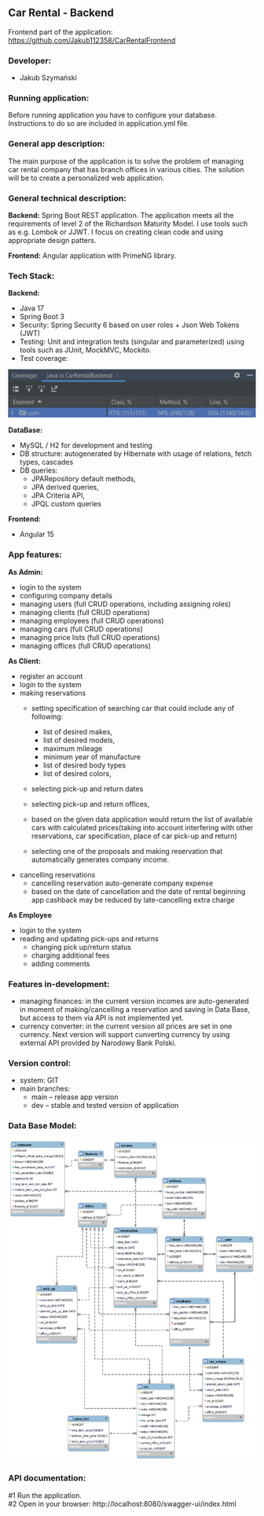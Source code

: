 ## Car Rental - Backend

Frontend part of the application: https://github.com/Jakub112358/CarRentalFrontend

### Developer:
- Jakub Szymański

### Running application:
Before running application you have to configure your database. Instructions to do so are included in application.yml file.

### General app description:
The main purpose of the application is to solve the problem of managing car rental company that has branch offices in various cities. 
The solution will be to create a personalized web application.

### General technical description: 

**Backend:**
Spring Boot REST application. The application meets all the requirements of level 2 of the Richardson Maturity Model. 
I use tools such as e.g. Lombok or JJWT. I focus on creating clean code and using appropriate design patters.


**Frontend:**
Angular application with PrimeNG library.

### Tech Stack:
**Backend:**
- Java 17
- Spring Boot 3
- Security: Spring Security 6 based on user roles + Json Web Tokens (JWT)
- Testing: Unit and integration tests (singular and parameterized) using tools such as JUnit, MockMVC, Mockito.
- Test coverage:
 <img src="src/assets/testCoverage.png" width="632" alt="test coverage">

**DataBase:**
- MySQL / H2 for development and testing
- DB structure: autogenerated by Hibernate with usage of relations, fetch types, cascades
- DB queries: 
  - JPARepository default methods,
  - JPA derived queries, 
  - JPA Criteria API,
  - JPQL custom queries


**Frontend:**
- Angular 15

### App features: 

**As Admin:**
- login to the system
- configuring company details
- managing users (full CRUD operations, including assigning roles)
- managing clients (full CRUD operations)
- managing employees (full CRUD operations)
- managing cars (full CRUD operations)
- managing price lists (full CRUD operations)
- managing offices (full CRUD operations)


 **As Client:**
- register an account
- login to the system
- making reservations
  - setting specification of searching car that could include any of following:
     - list of desired makes,
     - list of desired models,
     - maximum mileage
     - minimum year of manufacture
     - list of desired body types
     - list of desired colors,
  - selecting pick-up and return dates 
  - selecting pick-up and return offices,

  - based on the given data application would return the list of available cars with calculated prices(taking into account interfering with other reservations, car specification, place of car pick-up and return)
  - selecting one of the proposals and making reservation that automatically generates company income.
- cancelling reservations
  - cancelling reservation auto-generate company expense 
  - based on the date of cancellation and the date of rental beginning app cashback may be reduced by late-cancelling extra charge

**As Employee**

- login to the system
- reading and updating pick-ups and returns
  - changing pick up/return status
  - charging additional fees
  - adding comments

### Features in-development:
- managing finances: in the current version incomes are auto-generated in moment of making/cancelling a reservation and saving in Data Base, but access to them via API is not implemented yet.
- currency converter: in the current version all prices are set in one currency. Next version will support cunverting currency by using external API provided by Narodowy Bank Polski.

### Version control: 
- system: GIT
- main branches:
  - main – release app version
  - dev – stable and tested version of application

### Data Base Model: 

![data base model](src/assets/dbDiagram.png)

### API documentation:

#1 Run the application. <br>
#2 Open in your browser: http://localhost:8080/swagger-ui/index.html

